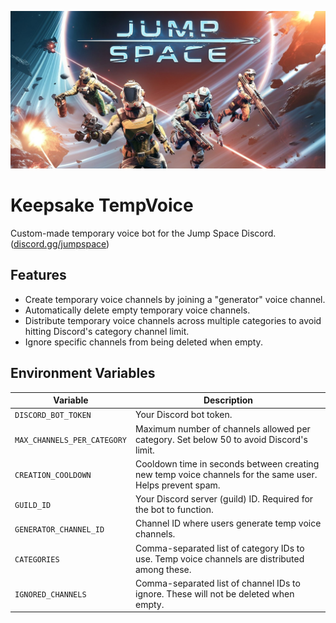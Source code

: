 ![Jump Space](./images/jump_space.jpeg)

# Keepsake TempVoice

Custom-made temporary voice bot for the Jump Space Discord. ([discord.gg/jumpspace](https://discord.gg/jumpspace))

## Features

- Create temporary voice channels by joining a "generator" voice channel.
- Automatically delete empty temporary voice channels.
- Distribute temporary voice channels across multiple categories to avoid hitting Discord's category channel limit.
- Ignore specific channels from being deleted when empty.

## Environment Variables

| Variable                    | Description                                                                                                  |
|-----------------------------|--------------------------------------------------------------------------------------------------------------|
| `DISCORD_BOT_TOKEN`         | Your Discord bot token.                                                                                      |
| `MAX_CHANNELS_PER_CATEGORY` | Maximum number of channels allowed per category. Set below 50 to avoid Discord's limit.                      |
| `CREATION_COOLDOWN`         | Cooldown time in seconds between creating new temp voice channels for the same user. Helps prevent spam.      |
| `GUILD_ID`                  | Your Discord server (guild) ID. Required for the bot to function.                                            |
| `GENERATOR_CHANNEL_ID`      | Channel ID where users generate temp voice channels.                                                         |
| `CATEGORIES`                | Comma-separated list of category IDs to use. Temp voice channels are distributed among these.                |
| `IGNORED_CHANNELS`          | Comma-separated list of channel IDs to ignore. These will not be deleted when empty.                         |
